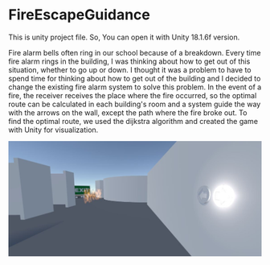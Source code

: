 # FireEscapeGuidance

This is unity project file. So, You can open it with Unity 18.1.6f version.

Fire alarm bells often ring in our school because of a breakdown.
Every time fire alarm rings in the building, I was thinking about how to get out of this situation, whether to go up or down. 
I thought it was a problem to have to spend time for thinking about how to get out of the building and I decided to change the existing fire alarm system to solve this problem.
In the event of a fire, the receiver receives the place where the fire occurred, so the optimal route can be calculated in each building's room and a system guide the way with the arrows on the wall, except the path where the fire broke out. To find the optimal route, we used the dijkstra algorithm and created the game with Unity for visualization.

<img class="fit image" src="/images/FireEscapeGuidance.JPG"/>
